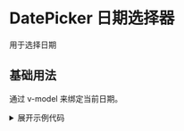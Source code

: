 <script setup>
import Basic from './component/Basic.vue'
import Color from './component/Color.vue'
import Disabled from './component/Disabled.vue'
import Length from './component/Length.vue'
</script>

# DatePicker 日期选择器

用于选择日期

## 基础用法

通过 v-model 来绑定当前日期。

<div class="example">
 <Basic/>
</div>

<details>
<summary>展开示例代码</summary>

```vue
<template>
 <YDatePicker v-model="dateValue" />
</template>

<script lang="ts" setup>
import { ref } from 'vue';

const dateValue = ref("");

</script>

```

</details>
